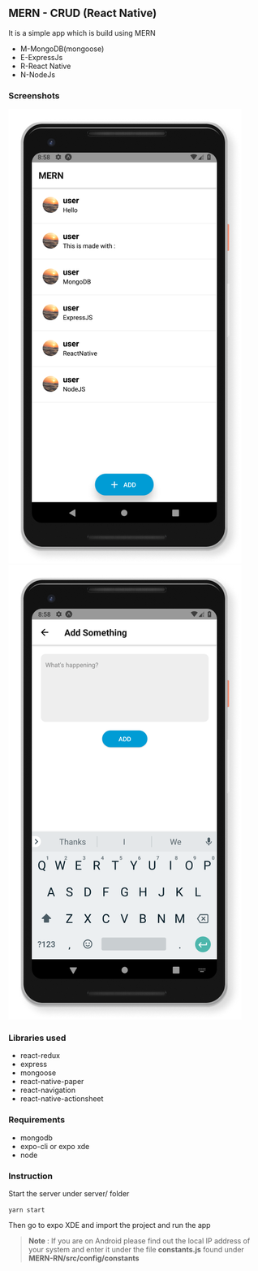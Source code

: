 ## MERN - CRUD (React Native)

It is a simple app which is build using MERN

- M-MongoDB(mongoose)
- E-ExpressJs
- R-React Native
- N-NodeJs

### Screenshots

![](MERN-RN/assets/screenshot1.png)
![](MERN-RN/assets/screenshot2.png)

### Libraries used

- react-redux
- express
- mongoose
- react-native-paper
- react-navigation
- react-native-actionsheet

### Requirements

- mongodb
- expo-cli or expo xde
- node

### Instruction

Start the server under server/ folder

`yarn start`

Then go to expo XDE and import the project and run the app

> **Note** : If you are on Android please find out the local IP address of your system and enter it under the file **constants.js** found under **MERN-RN/src/config/constants**
